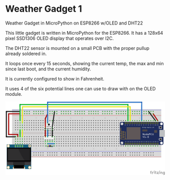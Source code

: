# Weather Gadget 1
Weather Gadget in MicroPython on ESP8266 w/OLED and DHT22

This little gadget is written in MicroPython for the ESP8266. It has a 128x64 pixel SSD1306 OLED display that operates over I2C.

The DHT22 sensor is mounted on a small PCB with the proper pullup already soldered in.

It loops once every 15 seconds, showing the current temp, the max and min since last boot, and the current humidity.

It is currently configured to show in Fahrenheit.

It uses 4 of the six potential lines one can use to draw with on the OLED module.

 ![Gadget Breadboard](WG_BB_01.png?raw=true "Weather Gadget")
